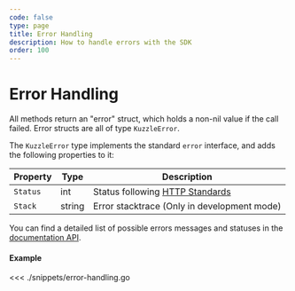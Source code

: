 ```yaml
---
code: false
type: page
title: Error Handling
description: How to handle errors with the SDK
order: 100
---
```


# Error Handling

All methods return an "error" struct, which holds a non-nil value if the call failed.
Error structs are all of type `KuzzleError`.

The `KuzzleError` type implements the standard `error` interface, and adds the following properties to it:

| Property | Type   | Description                                                                                |
| -------- | ------ | ------------------------------------------------------------------------------------------ |
| `Status` | int    | Status following [HTTP Standards](https://en.wikipedia.org/wiki/List_of_HTTP_status_codes) |
| `Stack`  | string | Error stacktrace (Only in development mode)                                                |

You can find a detailed list of possible errors messages and statuses in the [documentation API](/core/1/api/essentials/errors).

#### Example

<<< ./snippets/error-handling.go
